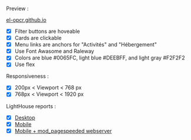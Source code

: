 Preview :

[el-opcr.github.io](https://el-opcr.github.io/EricLonguemare_2_16102020/)

- [x] Filter buttons are hoveable
- [x] Cards are clickable
- [X] Menu links are anchors for "Activités" and "Hébergement"
- [X] Use Font Awasome and Raleway
- [X] Colors are blue #0065FC, light blue #DEEBFF, and light gray #F2F2F2
- [X] Use flex

Responsiveness :

- [x] 200px < Viewport < 768 px
- [x] 768px < Viewport < 1920 px

LightHouse reports :

- [x] [Desktop](https://googlechrome.github.io/lighthouse/viewer/?gist=33720f299e12b1595a3417e9930e7ee9)
- [x] [Mobile](https://googlechrome.github.io/lighthouse/viewer/?gist=f7b0dff639e5853f80a6aa30699d6dfc)
- [x] [Mobile + mod_pagespeeded webserver](https://googlechrome.github.io/lighthouse/viewer/?gist=675e69dfe488eabc7b2127bb0fdd1101)
